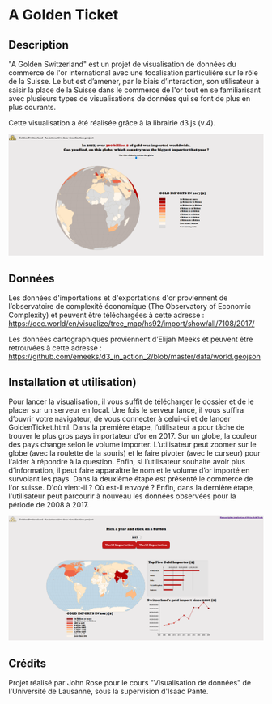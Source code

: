 # A Golden Ticket


## Description
"A Golden Switzerland" est un projet de visualisation de données du commerce de l'or international avec une focalisation particulière sur le rôle de la Suisse. Le but est d’amener, par le biais d’interaction, son utilisateur à saisir la place de la Suisse dans le commerce de l'or tout en se familiarisant avec plusieurs types de visualisations de données qui se font de plus en plus courants.
 
Cette visualisation a été réalisée grâce à la librairie d3.js (v.4). 

![Illustration 1 - GoldImportsByCountry](illustration/GoldenSwitzerland_01.PNG?raw=true "Title")


## Données
Les données d'importations et d'exportations d'or proviennent de l’observatoire de complexité économique (The Observatory of Economic Complexity) et peuvent être téléchargées à cette adresse :
https://oec.world/en/visualize/tree_map/hs92/import/show/all/7108/2017/

Les données cartographiques proviennent d’Elijah Meeks et peuvent être retrouvées à cette adresse :
https://github.com/emeeks/d3_in_action_2/blob/master/data/world.geojson

## Installation et utilisation)
Pour lancer la visualisation, il vous suffit de télécharger le dossier et de le placer sur un serveur en local. Une fois le serveur lancé, il vous suffira d’ouvrir votre navigateur, de vous connecter à celui-ci et de lancer GoldenTicket.html.
Dans la première étape, l’utilisateur a pour tâche de trouver le plus gros pays importateur d’or en 2017. Sur un globe, la couleur des pays change selon le volume importer. L’utilisateur peut zoomer sur le globe (avec la roulette de la souris) et le faire pivoter (avec le curseur) pour l'aider à répondre à la question. Enfin, si l’utilisateur souhaite avoir plus d’information, il peut faire apparaître le nom et le volume d’or importé en survolant les pays.
Dans la deuxième étape est présenté le commerce de l'or suisse. D'où vient-il ? Où est-il envoyé ? Enfin, dans la dernière étape, l'utilisateur peut parcourir à nouveau les données observées pour la période de 2008 à 2017.

![Illustration 2 - GoldImportsByCountryFull](illustration/GoldenSwitzerland_02.PNG?raw=true "Title")

## Crédits
Projet réalisé par John Rose pour le cours "Visualisation de données" de l'Université de Lausanne, sous la supervision d'Isaac Pante.

